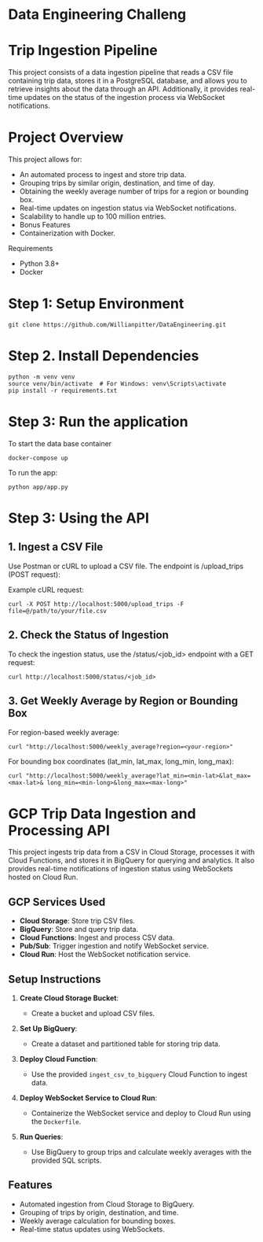 # Data Engineering Challeng


# Trip Ingestion Pipeline
This project consists of a data ingestion pipeline that reads a CSV file containing trip data, stores it in a PostgreSQL database, and allows you to retrieve insights about the data through an API. Additionally, it provides real-time updates on the status of the ingestion process via WebSocket notifications.

# Project Overview
This project allows for:

- An automated process to ingest and store trip data.
- Grouping trips by similar origin, destination, and time of day.
- Obtaining the weekly average number of trips for a region or bounding box.
- Real-time updates on ingestion status via WebSocket notifications.
- Scalability to handle up to 100 million entries.
- Bonus Features
- Containerization with Docker.


Requirements
- Python 3.8+
- Docker


# Step 1: Setup Environment

    git clone https://github.com/Willianpitter/DataEngineering.git

# Step 2. Install Dependencies

    python -m venv venv
    source venv/bin/activate  # For Windows: venv\Scripts\activate
    pip install -r requirements.txt

# Step 3: Run the application
To start the data base container

    docker-compose up

To run the app:

    python app/app.py
# Step 3: Using the API
## 1. Ingest a CSV File
Use Postman or cURL to upload a CSV file. The endpoint is /upload_trips (POST request):

Example cURL request:

    curl -X POST http://localhost:5000/upload_trips -F file=@/path/to/your/file.csv

## 2. Check the Status of Ingestion
To check the ingestion status, use the /status/<job_id> endpoint with a GET request:

    curl http://localhost:5000/status/<job_id>

## 3. Get Weekly Average by Region or Bounding Box

For region-based weekly average:
    
    curl "http://localhost:5000/weekly_average?region=<your-region>"

For bounding box coordinates (lat_min, lat_max, long_min, long_max):

    curl "http://localhost:5000/weekly_average?lat_min=<min-lat>&lat_max=<max-lat>& long_min=<min-long>&long_max=<max-long>"


# GCP Trip Data Ingestion and Processing API

This project ingests trip data from a CSV in Cloud Storage, processes it with Cloud Functions, and stores it in BigQuery for querying and analytics. It also provides real-time notifications of ingestion status using WebSockets hosted on Cloud Run.

## GCP Services Used
- **Cloud Storage**: Store trip CSV files.
- **BigQuery**: Store and query trip data.
- **Cloud Functions**: Ingest and process CSV data.
- **Pub/Sub**: Trigger ingestion and notify WebSocket service.
- **Cloud Run**: Host the WebSocket notification service.

## Setup Instructions

1. **Create Cloud Storage Bucket**: 
   - Create a bucket and upload CSV files.

2. **Set Up BigQuery**: 
   - Create a dataset and partitioned table for storing trip data.

3. **Deploy Cloud Function**: 
   - Use the provided `ingest_csv_to_bigquery` Cloud Function to ingest data.

4. **Deploy WebSocket Service to Cloud Run**:
   - Containerize the WebSocket service and deploy to Cloud Run using the `Dockerfile`.

5. **Run Queries**: 
   - Use BigQuery to group trips and calculate weekly averages with the provided SQL scripts.

## Features
- Automated ingestion from Cloud Storage to BigQuery.
- Grouping of trips by origin, destination, and time.
- Weekly average calculation for bounding boxes.
- Real-time status updates using WebSockets.
